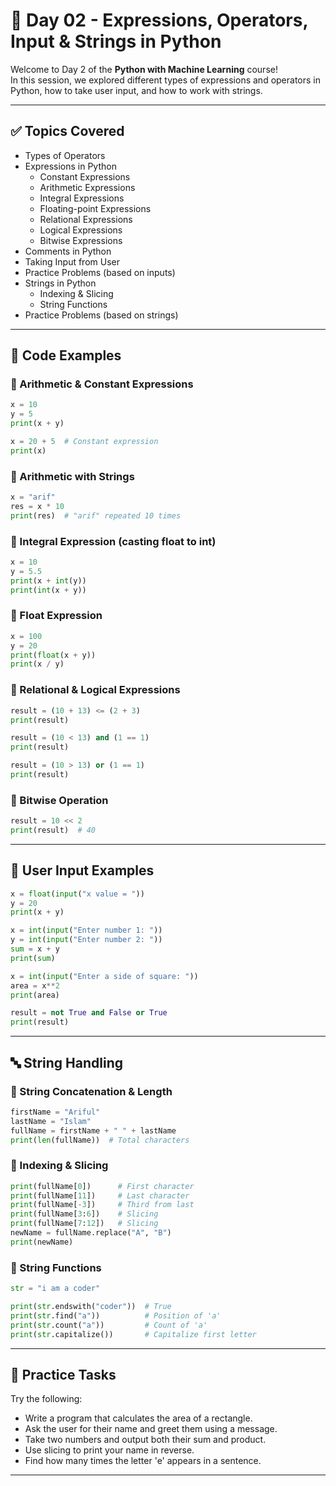 # 📘 Day 02 - Expressions, Operators, Input & Strings in Python

Welcome to Day 2 of the **Python with Machine Learning** course!  
In this session, we explored different types of expressions and operators in Python, how to take user input, and how to work with strings.

---

## ✅ Topics Covered

- Types of Operators
- Expressions in Python
  - Constant Expressions
  - Arithmetic Expressions
  - Integral Expressions
  - Floating-point Expressions
  - Relational Expressions
  - Logical Expressions
  - Bitwise Expressions
- Comments in Python
- Taking Input from User
- Practice Problems (based on inputs)
- Strings in Python
  - Indexing & Slicing
  - String Functions
- Practice Problems (based on strings)

---

## 🧪 Code Examples

### 🔹 Arithmetic & Constant Expressions
```python
x = 10
y = 5
print(x + y)

x = 20 + 5  # Constant expression
print(x)
````

### 🔹 Arithmetic with Strings

```python
x = "arif"
res = x * 10
print(res)  # "arif" repeated 10 times
```

### 🔹 Integral Expression (casting float to int)

```python
x = 10
y = 5.5
print(x + int(y))
print(int(x + y))
```

### 🔹 Float Expression

```python
x = 100
y = 20
print(float(x + y))
print(x / y)
```

### 🔹 Relational & Logical Expressions

```python
result = (10 + 13) <= (2 + 3)
print(result)

result = (10 < 13) and (1 == 1)
print(result)

result = (10 > 13) or (1 == 1)
print(result)
```

### 🔹 Bitwise Operation

```python
result = 10 << 2
print(result)  # 40
```

---

## 🧮 User Input Examples

```python
x = float(input("x value = "))
y = 20
print(x + y)
```

```python
x = int(input("Enter number 1: "))
y = int(input("Enter number 2: "))
sum = x + y
print(sum)
```

```python
x = int(input("Enter a side of square: "))
area = x**2
print(area)
```

```python
result = not True and False or True
print(result)
```

---

## 🔤 String Handling

### 🔹 String Concatenation & Length

```python
firstName = "Ariful"
lastName = "Islam"
fullName = firstName + " " + lastName
print(len(fullName))  # Total characters
```

### 🔹 Indexing & Slicing

```python
print(fullName[0])      # First character
print(fullName[11])     # Last character
print(fullName[-3])     # Third from last
print(fullName[3:6])    # Slicing
print(fullName[7:12])   # Slicing
newName = fullName.replace("A", "B")
print(newName)
```

### 🔹 String Functions

```python
str = "i am a coder"

print(str.endswith("coder"))  # True
print(str.find("a"))          # Position of 'a'
print(str.count("a"))         # Count of 'a'
print(str.capitalize())       # Capitalize first letter
```

---

## 📝 Practice Tasks

Try the following:

* Write a program that calculates the area of a rectangle.
* Ask the user for their name and greet them using a message.
* Take two numbers and output both their sum and product.
* Use slicing to print your name in reverse.
* Find how many times the letter 'e' appears in a sentence.

---
